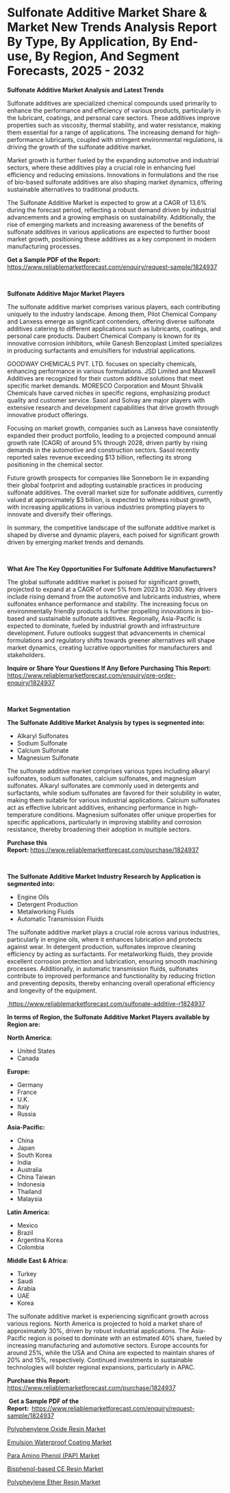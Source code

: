 <p><h1>Sulfonate Additive Market Share & Market New Trends Analysis Report By Type, By Application, By End-use, By Region, And Segment Forecasts, 2025 - 2032</h1></p><p><strong>Sulfonate Additive Market Analysis and Latest Trends</strong></p>
<p><p>Sulfonate additives are specialized chemical compounds used primarily to enhance the performance and efficiency of various products, particularly in the lubricant, coatings, and personal care sectors. These additives improve properties such as viscosity, thermal stability, and water resistance, making them essential for a range of applications. The increasing demand for high-performance lubricants, coupled with stringent environmental regulations, is driving the growth of the sulfonate additive market.</p><p>Market growth is further fueled by the expanding automotive and industrial sectors, where these additives play a crucial role in enhancing fuel efficiency and reducing emissions. Innovations in formulations and the rise of bio-based sulfonate additives are also shaping market dynamics, offering sustainable alternatives to traditional products.</p><p>The Sulfonate Additive Market is expected to grow at a CAGR of 13.6% during the forecast period, reflecting a robust demand driven by industrial advancements and a growing emphasis on sustainability. Additionally, the rise of emerging markets and increasing awareness of the benefits of sulfonate additives in various applications are expected to further boost market growth, positioning these additives as a key component in modern manufacturing processes.</p></p>
<p><strong>Get a Sample PDF of the Report:&nbsp;</strong> <a href="https://www.reliablemarketforecast.com/enquiry/request-sample/1824937?utm_campaign=1893&utm_medium=2&utm_source=Github&utm_content=ia&utm_term=03042025&utm_id=sulfonate-additive">https://www.reliablemarketforecast.com/enquiry/request-sample/1824937</a></p>
<p>&nbsp;</p>
<p><strong>Sulfonate Additive Major Market Players</strong></p>
<p><p>The sulfonate additive market comprises various players, each contributing uniquely to the industry landscape. Among them, Pilot Chemical Company and Lanxess emerge as significant contenders, offering diverse sulfonate additives catering to different applications such as lubricants, coatings, and personal care products. Daubert Chemical Company is known for its innovative corrosion inhibitors, while Ganesh Benzoplast Limited specializes in producing surfactants and emulsifiers for industrial applications.</p><p>GOODWAY CHEMICALS PVT. LTD. focuses on specialty chemicals, enhancing performance in various formulations. JSD Limited and Maxwell Additives are recognized for their custom additive solutions that meet specific market demands. MORESCO Corporation and Mount Shivalik Chemicals have carved niches in specific regions, emphasizing product quality and customer service. Sasol and Solvay are major players with extensive research and development capabilities that drive growth through innovative product offerings.</p><p>Focusing on market growth, companies such as Lanxess have consistently expanded their product portfolio, leading to a projected compound annual growth rate (CAGR) of around 5% through 2028, driven partly by rising demands in the automotive and construction sectors. Sasol recently reported sales revenue exceeding $13 billion, reflecting its strong positioning in the chemical sector.</p><p>Future growth prospects for companies like Sonneborn lie in expanding their global footprint and adopting sustainable practices in producing sulfonate additives. The overall market size for sulfonate additives, currently valued at approximately $3 billion, is expected to witness robust growth, with increasing applications in various industries prompting players to innovate and diversify their offerings.</p><p>In summary, the competitive landscape of the sulfonate additive market is shaped by diverse and dynamic players, each poised for significant growth driven by emerging market trends and demands.</p></p>
<p>&nbsp;</p>
<p><strong>What Are The Key Opportunities For Sulfonate Additive Manufacturers?</strong></p>
<p><p>The global sulfonate additive market is poised for significant growth, projected to expand at a CAGR of over 5% from 2023 to 2030. Key drivers include rising demand from the automotive and lubricants industries, where sulfonates enhance performance and stability. The increasing focus on environmentally friendly products is further propelling innovations in bio-based and sustainable sulfonate additives. Regionally, Asia-Pacific is expected to dominate, fueled by industrial growth and infrastructure development. Future outlooks suggest that advancements in chemical formulations and regulatory shifts towards greener alternatives will shape market dynamics, creating lucrative opportunities for manufacturers and stakeholders.</p></p>
<p><strong>Inquire or Share Your Questions If Any Before Purchasing This Report:</strong> <a href="https://www.reliablemarketforecast.com/enquiry/pre-order-enquiry/1824937?utm_campaign=1893&utm_medium=2&utm_source=Github&utm_content=ia&utm_term=03042025&utm_id=sulfonate-additive">https://www.reliablemarketforecast.com/enquiry/pre-order-enquiry/1824937</a></p>
<p>&nbsp;</p>
<p><strong>Market Segmentation</strong></p>
<p><strong>The Sulfonate Additive Market Analysis by types is segmented into:</strong></p>
<p><ul><li>Alkaryl Sulfonates</li><li>Sodium Sulfonate</li><li>Calcium Sulfonate</li><li>Magnesium Sulfonate</li></ul></p>
<p><p>The sulfonate additive market comprises various types including alkaryl sulfonates, sodium sulfonates, calcium sulfonates, and magnesium sulfonates. Alkaryl sulfonates are commonly used in detergents and surfactants, while sodium sulfonates are favored for their solubility in water, making them suitable for various industrial applications. Calcium sulfonates act as effective lubricant additives, enhancing performance in high-temperature conditions. Magnesium sulfonates offer unique properties for specific applications, particularly in improving stability and corrosion resistance, thereby broadening their adoption in multiple sectors.</p></p>
<p><strong>Purchase this Report:&nbsp;</strong><a href="https://www.reliablemarketforecast.com/purchase/1824937?utm_campaign=1893&utm_medium=2&utm_source=Github&utm_content=ia&utm_term=03042025&utm_id=sulfonate-additive">https://www.reliablemarketforecast.com/purchase/1824937</a></p>
<p>&nbsp;</p>
<p><strong>The Sulfonate Additive Market Industry Research by Application is segmented into:</strong></p>
<p><ul><li>Engine Oils</li><li>Detergent Production</li><li>Metalworking Fluids</li><li>Automatic Transmission Fluids</li></ul></p>
<p><p>The sulfonate additive market plays a crucial role across various industries, particularly in engine oils, where it enhances lubrication and protects against wear. In detergent production, sulfonates improve cleaning efficiency by acting as surfactants. For metalworking fluids, they provide excellent corrosion protection and lubrication, ensuring smooth machining processes. Additionally, in automatic transmission fluids, sulfonates contribute to improved performance and functionality by reducing friction and preventing deposits, thereby enhancing overall operational efficiency and longevity of the equipment.</p></p>
<p><a href="https://www.reliablemarketforecast.com/sulfonate-additive-r1824937?utm_campaign=1893&utm_medium=2&utm_source=Github&utm_content=ia&utm_term=03042025&utm_id=sulfonate-additive">&nbsp;https://www.reliablemarketforecast.com/sulfonate-additive-r1824937</a></p>
<p><strong>In terms of Region, the Sulfonate Additive Market Players available by Region are:</strong></p>
<p>
    <p> <strong> North America: </strong>
        <ul>
            <li>United States</li>
            <li>Canada</li>
        </ul>
        </p> 
    <p> <strong> Europe: </strong>
        <ul>
            <li>Germany</li>
            <li>France</li>
            <li>U.K.</li>
            <li>Italy</li>
            <li>Russia</li>
        </ul>
        </p> 
    <p> <strong> Asia-Pacific: </strong>
        <ul>
            <li>China</li>
            <li>Japan</li>
            <li>South Korea</li>
            <li>India</li>
            <li>Australia</li>
            <li>China Taiwan</li>
            <li>Indonesia</li>
            <li>Thailand</li>
            <li>Malaysia</li>
        </ul>
        </p> 
    <p> <strong> Latin America: </strong>
        <ul>
            <li>Mexico</li>
            <li>Brazil</li>
            <li>Argentina Korea</li>
            <li>Colombia</li>
        </ul>
        </p> 
    <p> <strong> Middle East & Africa: </strong>
        <ul>
            <li>Turkey</li>
            <li>Saudi</li>
            <li>Arabia</li>
            <li>UAE</li>
            <li>Korea</li>
        </ul>
    </p>
    </p>
<p><p>The sulfonate additive market is experiencing significant growth across various regions. North America is projected to hold a market share of approximately 30%, driven by robust industrial applications. The Asia-Pacific region is poised to dominate with an estimated 40% share, fueled by increasing manufacturing and automotive sectors. Europe accounts for around 25%, while the USA and China are expected to maintain shares of 20% and 15%, respectively. Continued investments in sustainable technologies will bolster regional expansions, particularly in APAC.</p></p>
<p><strong>Purchase this Report: </strong><a href="https://www.reliablemarketforecast.com/purchase/1824937?utm_campaign=1893&utm_medium=2&utm_source=Github&utm_content=ia&utm_term=03042025&utm_id=sulfonate-additive">https://www.reliablemarketforecast.com/purchase/1824937</a></p>
<p>&nbsp;<strong>Get a Sample PDF of the Report:&nbsp;&nbsp;</strong><a href="https://www.reliablemarketforecast.com/enquiry/request-sample/1824937?utm_campaign=1893&utm_medium=2&utm_source=Github&utm_content=ia&utm_term=03042025&utm_id=sulfonate-additive">https://www.reliablemarketforecast.com/enquiry/request-sample/1824937</a></p>
<p><strong></strong></p>
<p><p><a href="https://github.com/barlevsebako/Market-Research-Report-List-1/blob/main/polyphenylene-oxide-resin-market.md?utm_campaign=1893&utm_medium=2&utm_source=Github&utm_content=ia&utm_term=03042025&utm_id=sulfonate-additive">Polyphenylene Oxide Resin Market</a></p><p><a href="https://github.com/aertsfecto0h/Market-Research-Report-List-1/blob/main/emulsion-waterproof-coating-market.md?utm_campaign=1893&utm_medium=2&utm_source=Github&utm_content=ia&utm_term=03042025&utm_id=sulfonate-additive">Emulsion Waterproof Coating Market</a></p><p><a href="https://github.com/denighoylen1/Market-Research-Report-List-1/blob/main/para-amino-phenol-pap-market.md?utm_campaign=1893&utm_medium=2&utm_source=Github&utm_content=ia&utm_term=03042025&utm_id=sulfonate-additive">Para Amino Phenol (PAP) Market</a></p><p><a href="https://github.com/luerabollevc/Market-Research-Report-List-1/blob/main/bisphenol-based-ce-resin-market.md?utm_campaign=1893&utm_medium=2&utm_source=Github&utm_content=ia&utm_term=03042025&utm_id=sulfonate-additive">Bisphenol-based CE Resin Market</a></p><p><a href="https://github.com/tyreinhssan/Market-Research-Report-List-1/blob/main/polypheylene-ether-resin-market.md?utm_campaign=1893&utm_medium=2&utm_source=Github&utm_content=ia&utm_term=03042025&utm_id=sulfonate-additive">Polypheylene Ether Resin Market</a></p></p>